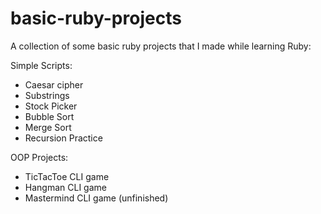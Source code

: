 # basic-ruby-projects
A collection of some basic ruby projects that I made while learning Ruby:

Simple Scripts:
- Caesar cipher
- Substrings
- Stock Picker
- Bubble Sort
- Merge Sort
- Recursion Practice

OOP Projects:
- TicTacToe CLI game
- Hangman CLI game
- Mastermind CLI game (unfinished)
